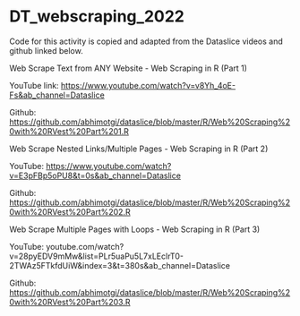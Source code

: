 # DT_webscraping_2022

Code for this activity is copied and adapted from the Dataslice videos and github linked below.

Web Scrape Text from ANY Website - Web Scraping in R (Part 1)

YouTube link: https://www.youtube.com/watch?v=v8Yh_4oE-Fs&ab_channel=Dataslice

Github: https://github.com/abhimotgi/dataslice/blob/master/R/Web%20Scraping%20with%20RVest%20Part%201.R

Web Scrape Nested Links/Multiple Pages - Web Scraping in R (Part 2)

YouTube: https://www.youtube.com/watch?v=E3pFBp5oPU8&t=0s&ab_channel=Dataslice

Github: https://github.com/abhimotgi/dataslice/blob/master/R/Web%20Scraping%20with%20RVest%20Part%202.R

Web Scrape Multiple Pages with Loops - Web Scraping in R (Part 3)

YouTube: youtube.com/watch?v=28pyEDV9mMw&list=PLr5uaPu5L7xLEclrT0-2TWAz5FTkfdUiW&index=3&t=380s&ab_channel=Dataslice

Github: https://github.com/abhimotgi/dataslice/blob/master/R/Web%20Scraping%20with%20RVest%20Part%203.R

